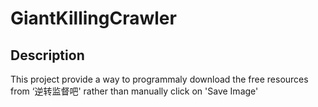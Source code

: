 # GiantKillingCrawler

## Description
This project provide a way to programmaly download the free resources from ‘逆转监督吧' rather than manually click on 'Save Image'
